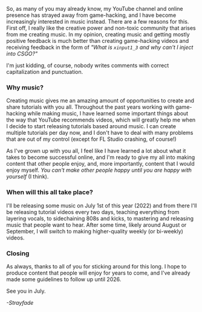 So, as many of you may already know, my YouTube channel and online presence has strayed away from game-hacking, and I have become increasingly interested in music instead. There are a few reasons for this. First off, I really like the creative power and non-toxic community that arises from me creating music. In my opinion, creating music and getting mostly positive feedback is much better than creating game-hacking videos and receiving feedback in the form of *"What is `xinput1_3` and why can't I inject into CSGO?"*

I'm just kidding, of course, nobody writes comments with correct capitalization and punctuation.

### Why music?
Creating music gives me an amazing amount of opportunities to create and share tutorials with you all. Throughout the past years working with game-hacking while making music, I have learned some important things about the way that YouTube recommends videos, which will greatly help me when I decide to start releasing tutorials based around music. I can create multiple tutorials per day now, and I don't have to deal with many problems that are out of my control (except for FL Studio crashing, of course!)

As I've grown up with you all, I feel like I have learned a lot about what it takes to become successful online, and I'm ready to give my all into making content that other people enjoy, and, more importantly, content that I would enjoy myself. *You can't make other people happy until you are happy with yourself* (I think).

### When will this all take place?
I'll be releasing some music on July 1st of this year (2022) and from there I'll be releasing tutorial videos every two days, teaching everything from layering vocals, to sidechaining 808s and kicks, to mastering and releasing music that people want to hear. After some time, likely around August or September, I will switch to making higher-quality weekly (or bi-weekly) videos.

### Closing
As always, thanks to all of you for sticking around for this long. I hope to produce content that people will enjoy for years to come, and I've already made some guidelines to follow up until 2026. 

See you in July.

*-Strayfade*